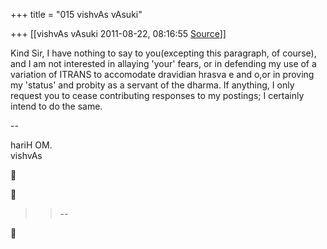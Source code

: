 +++
title = "015 vishvAs vAsuki"

+++
[[vishvAs vAsuki	2011-08-22, 08:16:55 [Source](https://groups.google.com/g/samskrita/c/46xd6pRdPsA)]]



Kind Sir, I have nothing to say to you(excepting this paragraph, of course), and I am not interested in allaying 'your' fears, or in defending my use of a variation of ITRANS to accomodate dravidian hrasva e and o,or in proving my 'status' and probity as a servant of the dharma. If anything, I only request you to cease contributing responses to my postings; I certainly intend to do the same.  
  

--

hariH OM.  
vishvAs  
  
  
  





> 
> > 
> > 
> > 
> > --  
> > 
> > 



